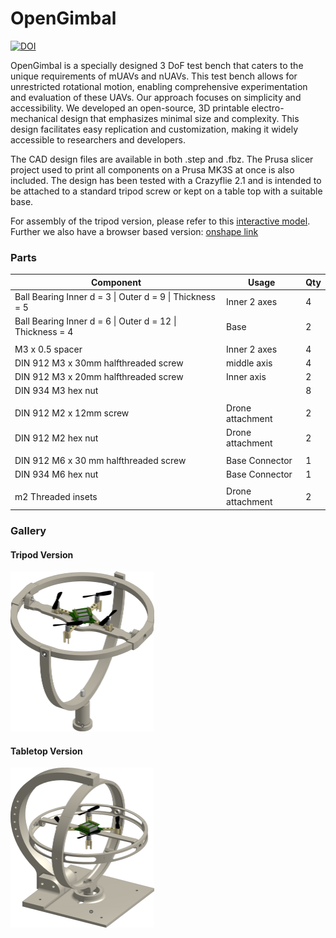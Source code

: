 # OpenGimbal


[![DOI](https://zenodo.org/badge/615829443.svg)](https://zenodo.org/badge/latestdoi/615829443)


OpenGimbal is a specially designed 3 DoF test bench that caters to the unique requirements of mUAVs and nUAVs. This test bench allows for unrestricted rotational motion, enabling comprehensive experimentation and evaluation of these UAVs. Our approach focuses on simplicity and accessibility. We developed an open-source, 3D printable electro-mechanical  design that emphasizes minimal size and complexity. This design facilitates easy replication and customization, making it widely accessible to researchers and developers.

The CAD design files are available in both .step and .fbz. The Prusa slicer project used to print all components on a Prusa MK3S at once is also included. The design has been tested with a Crazyflie 2.1 and is intended to be attached to a standard tripod screw or kept on a table top with a suitable base.

For assembly of the tripod version, please refer to this [interactive model](https://teamtumbleweed3.autodesk360.com/g/shares/SH35dfcQT936092f0e431fe7335b7a1c18c6).
Further we also have a browser based version: [onshape link](https://cad.onshape.com/documents/f2281a1593cecd1e86d04a9a/w/4fd3c36d2f4a6c3e1b4013a5/e/7b1d20f3bce717410d81325e)

### Parts

| Component                                                 | Usage            | Qty |
|-----------------------------------------------------------|------------------|-----|
| Ball Bearing Inner d = 3 \| Outer d = 9 \| Thickness = 5  | Inner 2 axes     |   4 |
| Ball Bearing Inner d = 6 \| Outer d = 12 \| Thickness = 4 | Base             |   2 |
|                                                           |                  |     |
| M3 x 0.5 spacer                                           | Inner 2 axes     |   4 |
| DIN 912 M3 x 30mm halfthreaded screw                      | middle axis      |   4 |
| DIN 912 M3 x 20mm halfthreaded screw                      | Inner axis       |   2 |
| DIN 934 M3 hex nut                                        |                  |   8 |
|                                                           |                  |     |
| DIN 912 M2 x 12mm screw                                   | Drone attachment |   2 |
| DIN 912 M2  hex nut                                       | Drone attachment |   2 |
|                                                           |                  |     |
| DIN 912 M6 x 30 mm halfthreaded screw                     | Base Connector   |   1 |
| DIN 934 M6 hex nut                                        | Base Connector   |   1 |
|                                                           |                  |     |
| m2 Threaded insets                                        | Drone attachment |   2 |


### Gallery
#### Tripod Version
<img src="doc/TripodVersionCAD.png" alt="Tripod Version" style="zoom:25%;" />

#### Tabletop Version
<img src="doc/DesktopVersionCAD.png" alt="Tabletop Version" style="zoom:25%;" />
